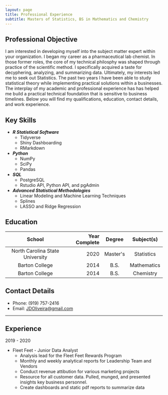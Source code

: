 ```yaml
---
layout: page
title: Professional Experience
subtitle: Masters of Statistics, BS in Mathematics and Chemistry
---
```


## Professional Objective
I am interested in developing myself into the subject matter expert within your organization. I began my career as a pharmaceutical lab chemist. In those former roles, the core of my technical philosphy was shaped through practice of the scientific method. I specifically acquired a taste for decyphering, analyzing, and summarizing data. Ultimately, my interests led me to seek out Statistics. The past two years I have been able to study statistical theory while implementing practical solutions within a businesses. The interplay of my academic and professional experience has has helped me build a practical technical foundation that is sensitive to business timelines. Below you will find my qualifications, education, contact details, and work experience.

## Key Skills

- ***R Statistical Software***
    - Tidyverse
    - Shiny Dashboarding
    - RMarkdown
- ***Python***
    - NumPy
    - SciPy
    - Pandas
- ***SQL***
    - PostgreSQL
    - Rstudio API, Python API, and pgAdmin
- ***Advanced Statistical Methodologies***
    - Linear Modeling and Machine Learning Techniques
    - Splines
    - LASSO and Ridge Regression

## Education

|            School                | Year Complete  | Degree    | Subject(s)   |
| :------------------------------: | --------------:| :-------: | :----------: |
| North Carolina State University  |     2020       | Master's  | Statistics   |
| Barton College                   |     2014       | B.S.      | Mathematics  |
| Barton College                   |     2014       | B.S.      | Chemistry    |

## Contact Details
    
- Phone: (919) 757-2416
- Email: JDOliveira@gmail.com

---

## Experience

2019 - 2020
- Fleet Feet - Junior Data Analyst
    - Analysis lead for the Fleet Feet Rewards Program
    - Monthly and weekly analytical reports for Leadership Team and Vendors
    - Conduct revenue attibution for various marketing projects
    - Resource for all customer data. Pulled, munged, and presented insights key business personnel.
    - Create dashboards and static pdf reports to summarize data

